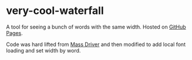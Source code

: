 # very-cool-waterfall
 A tool for seeing a bunch of words with the same width. Hosted on [GitHub Pages](https://kylewaynebenson.github.io/very-cool-waterfall/).

 Code was hard lifted from [Mass Driver](https://mass-driver.com/workshop/) and then modified to add local font loading and set width by word.

